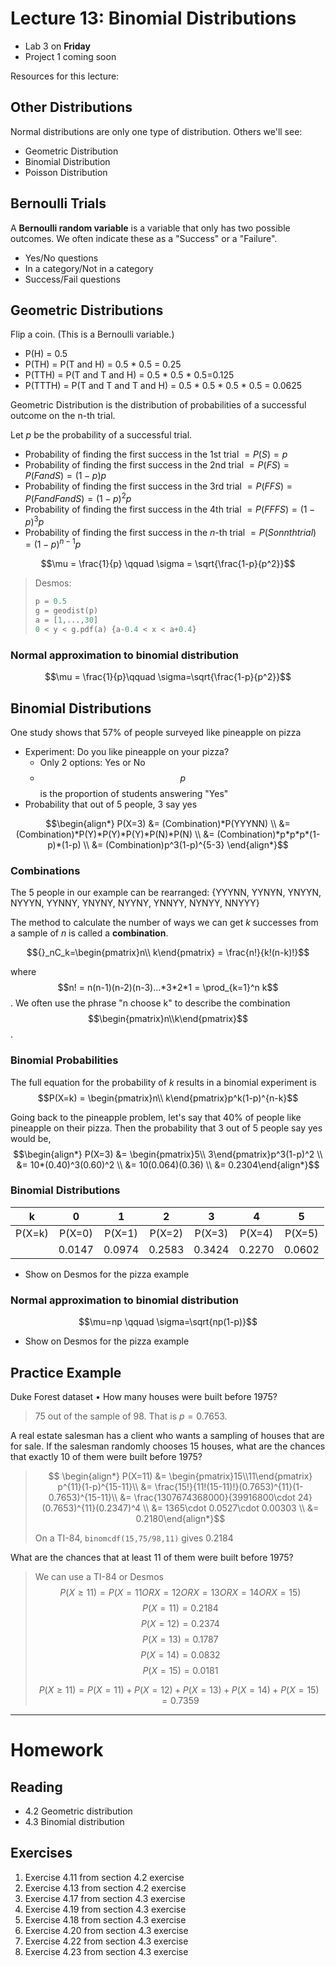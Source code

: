 # Lecture 13: Binomial Distributions
* Lab 3 on __Friday__
* Project 1 coming soon

Resources for this lecture:

## Other Distributions
Normal distributions are only one type of distribution. Others we'll see:
* Geometric Distribution
* Binomial Distribution
* Poisson Distribution

## Bernoulli Trials
A __Bernoulli random variable__ is a variable that only has two possible outcomes. We often indicate these as a "Success" or a "Failure".
* Yes/No questions
* In a category/Not in a category
* Success/Fail questions

## Geometric Distributions
Flip a coin. (This is a Bernoulli variable.)
* P(H) = 0.5
* P(TH) = P(T and H) = 0.5 * 0.5 = 0.25
* P(TTH) = P(T and T and H) = 0.5 * 0.5 * 0.5=0.125
* P(TTTH) = P(T and T and T and H) = 0.5 * 0.5 * 0.5 * 0.5 = 0.0625

Geometric Distribution is the distribution of probabilities of a successful outcome on the n-th trial.

Let $p$ be the probability of a successful trial.
* Probability of finding the first success in the 1st trial $= P(S) = p$
* Probability of finding the first success in the 2nd trial $= P(FS) = P(F and S) = (1-p)p$
* Probability of finding the first success in the 3rd trial $= P(FFS) = P(F and F and S) = (1-p)^2p$
* Probability of finding the first success in the 4th trial $= P(FFFS) = (1-p)^3p$
* Probability of finding the first success in the *n*-th trial $= P(S on nth trial) = (1-p)^{n-1}p$

$$\mu = \frac{1}{p} \qquad \sigma = \sqrt{\frac{1-p}{p^2}}$$

> Desmos:
> 
> ```python
> p = 0.5
> g = geodist(p)
> a = [1,...,30]
> 0 < y < g.pdf(a) {a-0.4 < x < a+0.4}
> ```

### Normal approximation to binomial distribution
$$\mu = \frac{1}{p}\qquad \sigma=\sqrt{\frac{1-p}{p^2}}$$


## Binomial Distributions
One study shows that 57% of people surveyed like pineapple on pizza
* Experiment: Do you like pineapple on your pizza?
  * Only 2 options: Yes or No
  * $$p$$ is the proportion of students answering "Yes"
* Probability that out of 5 people, 3 say yes

$$\begin{align*}
  P(X=3) &= (Combination)*P(YYYNN) \\
         &= (Combination)*P(Y)*P(Y)*P(Y)*P(N)*P(N) \\
         &= (Combination)*p*p*p*(1-p)*(1-p) \\
         &= (Combination)p^3(1-p)^{5-3}
\end{align*}$$

### Combinations
The 5 people in our example can be rearranged: {YYYNN, YYNYN, YNYYN, NYYYN, YYNNY, YNYNY, NYYNY, YNNYY, NYNYY, NNYYY}

The method to calculate the number of ways we can get *k* successes from a sample of *n* is called a __combination__. 

$${}_nC_k=\begin{pmatrix}n\\ k\end{pmatrix} = \frac{n!}{k!(n-k)!}$$

where $$n! = n(n-1)(n-2)(n-3)...*3*2*1 = \prod_{k=1}^n k$$. We often use the phrase "n choose k" to describe the combination $$\begin{pmatrix}n\\k\end{pmatrix}$$.

### Binomial Probabilities
The full equation for the probability of *k* results in a binomial experiment is
$$P(X=k) = \begin{pmatrix}n\\ k\end{pmatrix}p^k(1-p)^{n-k}$$

Going back to the pineapple problem, let's say that 40% of people like pineapple on their pizza. Then the probability that 3 out of 5 people say yes would be,
$$\begin{align*}
  P(X=3) &= \begin{pmatrix}5\\ 3\end{pmatrix}p^3(1-p)^2 \\
    &= 10*(0.40)^3(0.60)^2 \\
    &= 10(0.064)(0.36) \\
    &= 0.2304\end{align*}$$

### Binomial Distributions
|   k    |    0   |    1   |    2   |    3   |    4   |    5   |
| :----: | :----: | :----: | :----: | :----: | :----: | :----: |
| P(X=k) | P(X=0) | P(X=1) | P(X=2) | P(X=3) | P(X=4) | P(X=5) |
|        | 0.0147 | 0.0974 | 0.2583 | 0.3424 | 0.2270 | 0.0602 |

* Show on Desmos for the pizza example

### Normal approximation to binomial distribution
$$\mu=np \qquad \sigma=\sqrt{np(1-p)}$$

* Show on Desmos for the pizza example

## Practice Example
Duke Forest dataset
  • How many houses were built before 1975?

> 75 out of the sample of 98. That is $p=0.7653$.

A real estate salesman has a client who wants a sampling of houses that are for sale. If the salesman randomly chooses 15 houses, what are the chances that exactly 10 of them were built before 1975?

> $$ \begin{align*} P(X=11) &= \begin{pmatrix}15\\11\end{pmatrix} p^{11}(1-p)^{15-11}\\ &= \frac{15!}{11!(15-11)!}(0.7653)^{11}(1-0.7653)^{15-11}\\ &= \frac{1307674368000}{39916800\cdot 24}(0.7653)^{11}(0.2347)^4 \\ &= 1365\cdot 0.0527\cdot 0.00303 \\ &= 0.2180\end{align*}$$
>
> On a TI-84, `binomcdf(15,75/98,11)` gives 0.2184

What are the chances that at least 11 of them were built before 1975?

> We can use a TI-84 or Desmos
> $$P(X\ge 11) = P(X=11 OR X=12 OR X=13 OR X=14 OR X=15)$$
> $$P(X=11) = 0.2184$$
> $$P(X=12) = 0.2374$$
> $$P(X=13) = 0.1787$$
> $$P(X=14) = 0.0832$$
> $$P(X=15) = 0.0181$$
>
> $$P(X\ge 11) = P(X=11) + P(X=12) + P(X=13) + P(X=14) + P(X=15) = 0.7359$$

-----
# Homework
## Reading
* 4.2 Geometric distribution
* 4.3 Binomial distribution

## Exercises
1. Exercise 4.11 from section 4.2 exercise
2. Exercise 4.13 from section 4.2 exercise
3. Exercise 4.17 from section 4.3 exercise
4. Exercise 4.19 from section 4.3 exercise
5. Exercise 4.18 from section 4.3 exercise
6. Exercise 4.20 from section 4.3 exercise
7. Exercise 4.22 from section 4.3 exercise
8. Exercise 4.23 from section 4.3 exercise
